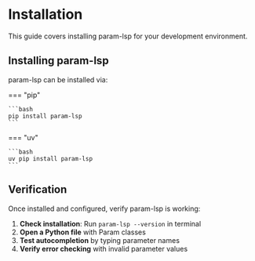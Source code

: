 # Installation

This guide covers installing param-lsp for your development environment.

## Installing param-lsp

param-lsp can be installed via:

=== "pip"

    ```bash
    pip install param-lsp
    ```

=== "uv"

    ```bash
    uv pip install param-lsp
    ```

## Verification

Once installed and configured, verify param-lsp is working:

1. **Check installation**: Run `param-lsp --version` in terminal
2. **Open a Python file** with Param classes
3. **Test autocompletion** by typing parameter names
4. **Verify error checking** with invalid parameter values
